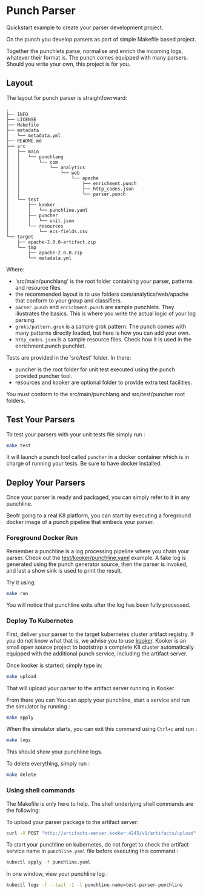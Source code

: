 # Punch Parser

Quickstart example to create your parser development project. 

On the punch you develop parsers as part of simple Makefile based
project.



Together the punchlets parse, normalise and enrich the incoming logs, whatever their format is. The punch comes equipped
with many parsers. Should you write your own, this project is for you.

## Layout

The layout for punch parser is straightfowrward:

```
.
├── INFO                
├── LICENSE
├── Makefile
├── metadata
│   └── metadata.yml     
├── README.md
├── src
│   ├── main
│   │   └── punchlang
│   │       └── com
│   │           └── analytics
│   │               └── web
│   │                   └── apache
│   │                       ├── enrichment.punch
│   │                       ├── http_codes.json
│   │                       └── parser.punch
│   └── test
│       ├── kooker
│       │   └── punchline.yaml
│       ├── puncher
│       │   └── unit.json
│       └── resources
│           └── ecs-fields.csv
└── target
    ├── apache-2.0.0-artifact.zip
    └── tmp
        ├── apache-2.0.0.zip
        └── metadata.yml
```

Where:

* 'src/main/punchlang' is the root folder containing your parser, patterns and resource files. 
* the recommended layout is to use folders com/analytics/web/apache that conform to your group and classifiers.
* `parser.punch` and `enrichment.punch` are sample punchlets. They illustrates the basics. This is where you
  write the actual logic of your log parsing.
* `groks/pattern.grok` is a sample grok pattern. The punch comes with many patterns directly loaded, but here is how you
  can add your own.
* `http_codes.json` is a sample resource files. Check how it is used in the enrichment.punch punchlet.

Tests are provided in the 'src/test' folder. In there:
* puncher is the root folder for unit test executed using the punch provided puncher tool.
* resources and kooker are optional folder to provide extra test facilities.  

You must conform to the src/main/punchlang and src/test/puncher root folders. 


## Test Your Parsers

To test your parsers with your unit tests file simply run :
```sh
make test
```

It will launch a punch tool called `puncher` in a docker container which is in charge of running your tests. Be sure to
have docker installed.

## Deploy Your Parsers

Once your parser is ready and packaged, you can simply refer to it in any punchline. 

Beofr going to a real K8 platform, you can start by executing a foreground docker
image of a punch pipeline that embeds your parser. 

### Foreground Docker Run

Remember a punchline is a log processing pipeline where you chain your parser.
Check out the [test/kooker/punchline.yaml](test/kooker/punchline.yaml) example.
A fake log is generated using the punch generator source, then the parser is invoked, and last a show
sink is used to print the result.

Try it using: 

```sh
make run
```
You will notice that punchline exits after the log has been fully processed. 

### Deploy To Kubernetes

First, deliver your parser to the target kubernetes cluster artifact registry. 
If you do not know what that is, we advise you to use [kooker](https://github.com/punchplatform/kooker).
Kooker is an small open source project to bootstrap a complete K8 cluster automatically equipped with the
additional punch service, including the artifact server. 

Once kooker is started; simply type in:

```sh
make upload
```

That will upload your parser to the artifact server running in Kooker.

From there you can 
You can apply your punchline, start a service and run the simulator by running :
```sh
make apply
```

When the simulator starts, you can exit this command using `Ctrl+c` and run :
```sh
make logs
```

This should show your punchline logs.

To delete everything, simply run :
```sh
make delete
```

### Using shell commands

The Makefile is only here to help. The shell underlying shell commands are the following: 

To upload your parser package to the artifact server:

```sh
curl -X POST "http://artifacts-server.kooker:4245/v1/artifacts/upload" -F artifact=@target/parsers-1.0.0-artifact.zip -F override=true
```

To start your punchline on kubernetes, de not forget to check the artifact service name in `punchline.yaml` file before
executing this command :

```sh
kubectl apply -f punchline.yaml
```

In one window, view your punchline log :

```sh
kubectl logs -f --tail -1 -l punchline-name=test-parser-punchline
```

